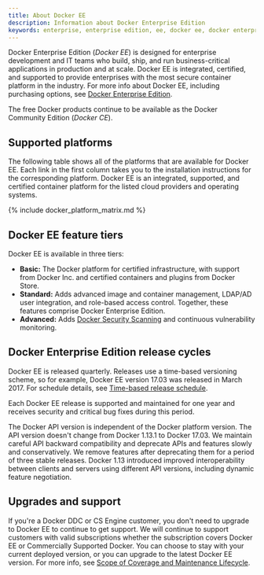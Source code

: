 ```yaml
---
title: About Docker EE
description: Information about Docker Enterprise Edition
keywords: enterprise, enterprise edition, ee, docker ee, docker enterprise edition, lts, commercial, cs engine
---
```

Docker Enterprise Edition (*Docker EE*) is designed for enterprise development and IT teams who build, ship, and run business-critical applications in production and at scale. Docker EE is integrated, certified, and supported to provide enterprises with the most secure container platform in the industry. For more info about Docker EE, including purchasing options, see [Docker Enterprise Edition](https://www.docker.com/enterprise-edition/).

The free Docker products continue to be available as the Docker Community Edition (*Docker CE*).

## Supported platforms

The following table shows all of the platforms that are available for Docker EE. Each link in the first column takes you to the installation instructions for the corresponding platform. Docker EE is an integrated, supported, and certified container platform for the listed cloud providers and operating systems.

{% include docker_platform_matrix.md %}

## Docker EE feature tiers

Docker EE is available in three tiers:

- **Basic:** The Docker platform for certified infrastructure, with support from Docker Inc. and certified containers and plugins from Docker Store.
- **Standard:** Adds advanced image and container management, LDAP/AD user integration, and role-based access control. Together, these features comprise Docker Enterprise Edition.
- **Advanced:** Adds [Docker Security Scanning](https://blog.docker.com/2016/05/docker-security-scanning/) and continuous vulnerability monitoring.

## Docker Enterprise Edition release cycles

Docker EE is released quarterly. Releases use a time-based versioning scheme, so for example, Docker EE version 17.03 was released in March 2017. For schedule details, see [Time-based release schedule](/engine/installation/#time-based-release-schedule).

Each Docker EE release is supported and maintained for one year and receives security and critical bug fixes during this period.

The Docker API version is independent of the Docker platform version. The API version doesn't change from Docker 1.13.1 to Docker 17.03. We maintain careful API backward compatibility and deprecate APIs and features slowly and conservatively. We remove features after deprecating them for a period of three stable releases. Docker 1.13 introduced improved interoperability between clients and servers using different API versions, including dynamic feature negotiation.

## Upgrades and support

If you're a Docker DDC or CS Engine customer, you don't need to upgrade to Docker EE to continue to get support. We will continue to support customers with valid subscriptions whether the subscription covers Docker EE or Commercially Supported Docker. You can choose to stay with your current deployed version, or you can upgrade to the latest Docker EE version. For more info, see [Scope of Coverage and Maintenance Lifecycle](https://success.docker.com/Policies/Scope_of_Support).
